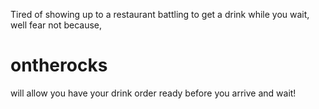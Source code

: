 Tired of showing up to a restaurant battling to get a drink while you wait, well fear not because,
# ontherocks
will allow you have your drink order ready before you arrive and wait!
